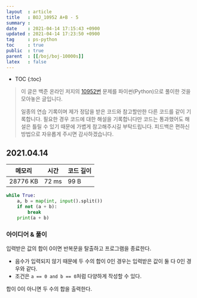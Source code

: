 ```yaml
---
layout  : article
title   : BOJ_10952 A+B - 5
summary : 
date    : 2021-04-14 17:15:43 +0900
updated : 2021-04-14 17:23:50 +0900
tag     : ps-python
toc     : true
public  : true
parent  : [[/boj/boj-10000s]]
latex   : false
---
```

* TOC
{:toc}

> 이 글은 백준 온라인 저지의 [10952번](https://www.acmicpc.net/problem/10952) 문제를 파이썬(Python)으로 풀이한 것을 모아놓은 글입니다.
>
> 일종의 연습 기록이며 제가 정답을 받은 코드와 참고할만한 다른 코드를 같이 기록합니다. 필요한 경우 코드에 대한 해설을 기록합니다만 코드는 통과했어도 해설은 틀릴 수 있기 때문에 가볍게 참고해주시길 부탁드립니다. 피드백은 편하신 방법으로 자유롭게 주시면 감사하겠습니다.

## 2021.04.14

| 메모리    | 시간  | 코드 길이 |
| --------- | ----- | --------- |
| 28776 KB  | 72 ms | 99 B      |

```python
while True:
    a, b = map(int, input().split())
    if not (a + b):
        break
    print(a + b)
```

### 아이디어 & 풀이

입력받은 값의 합이 0이면 반복문을 탈출하고 프로그램을 종료한다.

* 음수가 입력되지 않기 때문에 두 수의 합이 0인 경우는 입력받은 값이 둘 다 0인 경우와 같다.
* 조건은 `a == 0 and b == 0`처럼 다양하게 작성할 수 있다.

합이 0이 아니면 두 수의 합을 출력한다.
